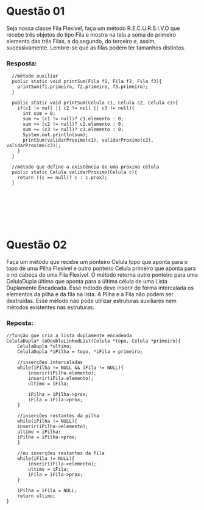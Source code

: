 # Questão 01
Seja nossa classe Fila Flexível, faça um método R.E.C.U.R.S.I.V.O que recebe três objetos do tipo Fila
e mostra na tela a soma do primeiro elemento das três Filas, a do segundo, do terceiro e, assim, sucessivamente. 
Lembre-se que as filas podem ter tamanhos distintos.

### Resposta:
```
  //método auxiliar
  public static void printSum(Fila f1, Fila f2, Fila f3){
    printSum(f1.primeiro, f2.primeiro, f3.primeiro);
  }

  public static void printSum(Celula c1, Celula c2, Celula c3){
    if(c1 != null || c2 != null || c3 != null){
      int sum = 0;
      sum += (c1 != null)? c1.elemento : 0;
      sum += (c2 != null)? c2.elemento : 0;
      sum += (c3 != null)? c3.elemento : 0; 
      System.out.println(sum);
      printSum(validarProximo(c1), validarProximo(c2), validarProximo(c3));
    }
  } 

  //método que define a existência de uma próxima célula
  public static Celula validarProximo(Celula c){
    return ((c == null)? c : c.prox);
  }
```

<br />
<br />
<br />
<br />
<br />

# Questão 02
Faça um método que recebe um ponteiro Celula topo que aponta para o topo de uma Pilha Flexível e outro ponteiro Celula primeiro
que aponta para o nó cabeça de uma Fila Flexível. O método retorna outro ponteiro para uma CelulaDupla último que aponta para
a última célula de uma Lista Duplamente Encadeada. Esse método deve inserir de forma intercalada os elementos da pilha e da fila na lista. 
A Pilha e a Fila não podem ser destruídas. Esse método não pode utilizar estruturas auxiliares nem métodos existentes nas estruturas.

### Reposta:
```
//função que cria a lista duplamente encadeada
CelulaDupla* toDoubleLinkedList(Celula *topo, Celula *primeiro){
    CelulaDupla *ultimo;
    CelulaDupla *iPilha = topo, *iFila = primeiro;  
    
    //inserções intercaladas
    while(iPilha != NULL && iFila != NULL){
        inserir(iPilha.elemento);
        inserir(iFila.elemento);
        ultimo = iFila;

        iPilha = iPilha->prox;
        iFila = iFila->prox;
    }

    //inserções restantes da pilha
    while(iPilha != NULL){
    inserir(iPilha->elemento);
    ultimo = iPilha;
    iPilha = iPilha->prox;
    }

    //ou inserções restantes da fila
    while(iFila != NULL){
        inserir(iFila->elemento);
        ultimo = iFila;
        iFila = iFila->prox;
    }

    iPilha = iFila = NULL;
    return ultimo;
}
```

